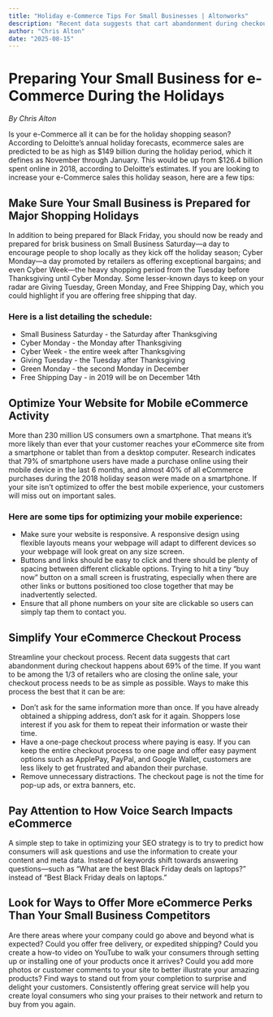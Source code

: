 ```yaml
---
title: "Holiday e-Commerce Tips For Small Businesses | Altonworks"
description: "Recent data suggests that cart abandonment during checkout happens about 69% of the time."
author: "Chris Alton"
date: "2025-08-15"
---
```


# Preparing Your Small Business for e-Commerce During the Holidays
*By Chris Alton*



Is your e-Commerce all it can be for the holiday shopping season? According to Deloitte’s annual holiday forecasts, ecommerce sales are predicted to be as high as $149 billion during the holiday period, which it defines as November through January. This would be up from $126.4 billion spent online in 2018, according to Deloitte’s estimates. If you are looking to increase your e-Commerce sales this holiday season, here are a few tips:

## Make Sure Your Small Business is Prepared for Major Shopping Holidays

In addition to being prepared for Black Friday, you should now be ready and prepared for brisk business on Small Business Saturday—a day to encourage people to shop locally as they kick off the holiday season; Cyber Monday—a day promoted by retailers as offering exceptional bargains; and even Cyber Week—the heavy shopping period from the Tuesday before Thanksgiving until Cyber Monday. Some lesser-known days to keep on your radar are Giving Tuesday, Green Monday, and Free Shipping Day, which you could highlight if you are offering free shipping that day.

### Here is a list detailing the schedule:

- Small Business Saturday - the Saturday after Thanksgiving
- Cyber Monday - the Monday after Thanksgiving
- Cyber Week - the entire week after Thanksgiving
- Giving Tuesday - the Tuesday after Thanksgiving
- Green Monday - the second Monday in December
- Free Shipping Day - in 2019 will be on December 14th

## Optimize Your Website for Mobile eCommerce Activity

More than 230 million US consumers own a smartphone. That means it’s more likely than ever that your customer reaches your eCommerce site from a smartphone or tablet than from a desktop computer. Research indicates that 79% of smartphone users have made a purchase online using their mobile device in the last 6 months, and almost 40% of all eCommerce purchases during the 2018 holiday season were made on a smartphone. If your site isn’t optimized to offer the best mobile experience, your customers will miss out on important sales.

### Here are some tips for optimizing your mobile experience:

- Make sure your website is responsive. A responsive design using flexible layouts means your webpage will adapt to different devices so your webpage will look great on any size screen.
- Buttons and links should be easy to click and there should be plenty of spacing between different clickable options. Trying to hit a tiny “buy now” button on a small screen is frustrating, especially when there are other links or buttons positioned too close together that may be inadvertently selected.
- Ensure that all phone numbers on your site are clickable so users can simply tap them to contact you.

## Simplify Your eCommerce Checkout Process

Streamline your checkout process. Recent data suggests that cart abandonment during checkout happens about 69% of the time. If you want to be among the 1/3 of retailers who are closing the online sale, your checkout process needs to be as simple as possible. Ways to make this process the best that it can be are:

- Don’t ask for the same information more than once. If you have already obtained a shipping address, don’t ask for it again. Shoppers lose interest if you ask for them to repeat their information or waste their time.
- Have a one-page checkout process where paying is easy. If you can keep the entire checkout process to one page and offer easy payment options such as ApplePay, PayPal, and Google Wallet, customers are less likely to get frustrated and abandon their purchase.
- Remove unnecessary distractions. The checkout page is not the time for pop-up ads, or extra banners, etc.

## Pay Attention to How Voice Search Impacts eCommerce

A simple step to take in optimizing your SEO strategy is to try to predict how consumers will ask questions and use the information to create your content and meta data. Instead of keywords shift towards answering questions—such as “What are the best Black Friday deals on laptops?” instead of “Best Black Friday deals on laptops.”

## Look for Ways to Offer More eCommerce Perks Than Your Small Business Competitors

Are there areas where your company could go above and beyond what is expected? Could you offer free delivery, or expedited shipping? Could you create a how-to video on YouTube to walk your consumers through setting up or installing one of your products once it arrives? Could you add more photos or customer comments to your site to better illustrate your amazing products? Find ways to stand out from your completion to surprise and delight your customers. Consistently offering great service will help you create loyal consumers who sing your praises to their network and return to buy from you again.
